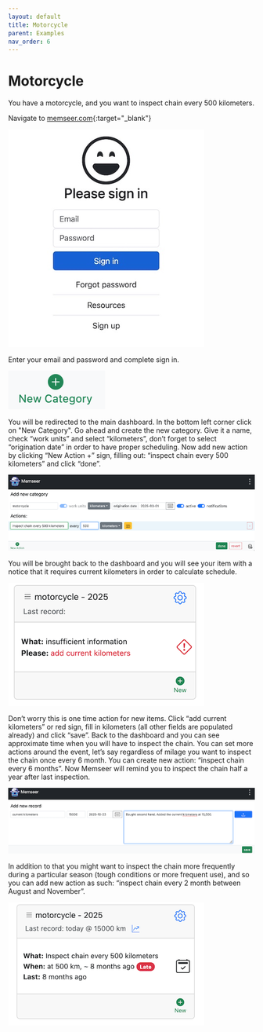 ```yaml
---
layout: default 
title: Motorcycle
parent: Examples
nav_order: 6
---
```


# Motorcycle

You have a motorcycle, and you want to inspect chain every 500 kilometers.

Navigate to [memseer.com](https://memseer.com){:target="_blank"}

![](../../assets/images/guides/sign_up/signin.jpg)

Enter your email and password and complete sign in. 

![](../../assets/images/examples/motorcycle/add_new_category.jpg)

You will be redirected to the main dashboard. In the bottom left corner click on "New Category". Go ahead and create the new category. Give it a name, check “work units” and select “kilometers”, don’t forget to select “origination date” in order to have proper scheduling. Now add new action by clicking “New Action +” sign, filling out: “inspect chain every 500 kilometers” and click “done”.

![](../../assets/images/examples/motorcycle/new_action.png)

You will be brought back to the dashboard and you will see your item with a notice that it requires current kilometers
in order to calculate schedule.

![](../../assets/images/examples/motorcycle/insufficient_info.png)

Don’t worry this is one time action for new items. Click “add current kilometers” or red sign, fill in kilometers (all other
fields are populated already) and click “save”. Back to the dashboard and you can see approximate time when you will have to inspect the chain. You can set more
actions around the event, let’s say regardless of milage you want to inspect the chain once every 6 month. You can create new action: “inspect chain every 6
months”. Now Memseer will remind you to inspect the chain half a year after last inspection.

![](../../assets/images/examples/motorcycle/current_km.png)

In addition to that you might want to inspect the chain more frequently during a particular season (tough conditions or more frequent use), and so you can add
new action as such: “inspect chain every 2 month between August and November”.

![](../../assets/images/examples/motorcycle/dashboard.png)
